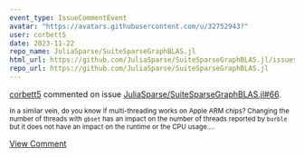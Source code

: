 ```yaml
---
event_type: IssueCommentEvent
avatar: "https://avatars.githubusercontent.com/u/32752943?"
user: corbett5
date: 2023-11-22
repo_name: JuliaSparse/SuiteSparseGraphBLAS.jl
html_url: https://github.com/JuliaSparse/SuiteSparseGraphBLAS.jl/issues/66
repo_url: https://github.com/JuliaSparse/SuiteSparseGraphBLAS.jl
---
```


<a href='https://github.com/corbett5' target='_blank'>corbett5</a> commented on issue <a href='https://github.com/JuliaSparse/SuiteSparseGraphBLAS.jl/issues/66' target='_blank'>JuliaSparse/SuiteSparseGraphBLAS.jl#66</a>.

<small>In a similar vein, do you know if multi-threading works on Apple ARM chips? Changing the number of threads with `gbset` has an impact on the number of threads reported by `burble` but it does not have an impact on the runtime or the CPU usage....</small>

<a href='https://github.com/JuliaSparse/SuiteSparseGraphBLAS.jl/issues/66' target='_blank'>View Comment</a>